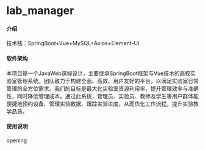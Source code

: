 # lab_manager

#### 介绍
技术栈：SpringBoot+Vue+MySQL+Axios+Element-UI

#### 软件架构
本项目是一个JavaWeb课程设计，主要继承SpringBoot框架与Vue技术的高校实验室管理系统。团队致力于构建全面、高效、用户友好的平台，以满足实验室日常管理的全方位需求。我们的目标是最大化实验室资源利用率，提升管理效率与准确性，同时降低管理成本。通过此系统，管理员、实验员、教师及学生等用户群体能便捷地预约设备、管理实验数据、跟踪实验进度，从而优化工作流程，提升实验教学品质。

#### 使用说明

opening


